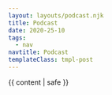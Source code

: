 ```yaml
---
layout: layouts/podcast.njk
title: Podcast
date: 2020-25-10
tags:
  - nav
navtitle: Podcast
templateClass: tmpl-post
---
```


{{ content | safe }}
